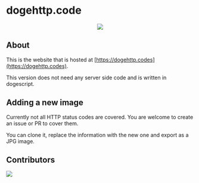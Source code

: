 # dogehttp.code
<p align="center">
  <img src="https://dogehttp.codes/assets/images/202.png"/>
</p>

## About

This is the website that is hosted at [https://dogehttp.codes](https://dogehttp.codes).

This version does not need any server side code and is written in dogescript.

## Adding a new image

Currently not all HTTP status codes are covered. You are welcome to create an issue or PR to cover them.

You can clone it, replace the information with the new one and export as a JPG image.

## Contributors
<a href="https://github.com/shibe/httpdoges/graphs/contributors">
  <img src="https://contrib.rocks/image?repo=shibe/httpdoges" />
</a>
